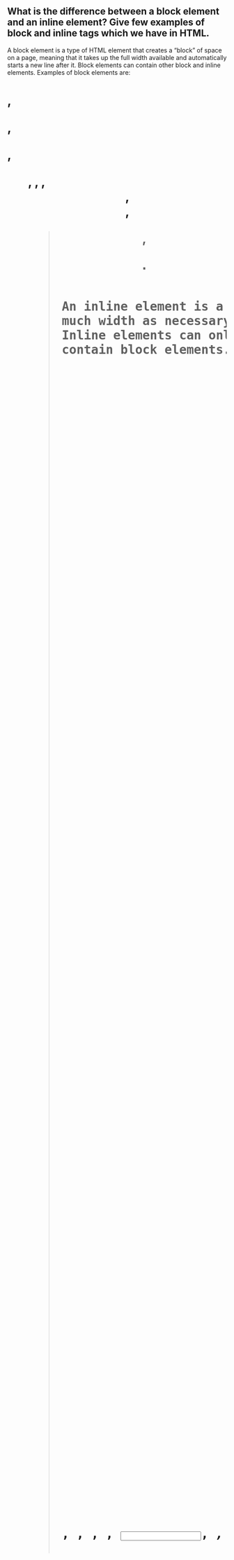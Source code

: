 ## What is the difference between a block element and an inline element? Give few examples of block and inline tags which we have in HTML.

A block element is a type of HTML element that creates a “block” of space on a page,
meaning that it takes up the full width available and automatically starts a new line after it. Block elements can contain other block and inline elements. Examples of block elements are:

<h1>, <p>, <div>, <ul>, <table>, <form>, <header>, <footer>, <blockquote>, <pre>.

An inline element is a type of HTML element that only takes
up as much width as necessary and does not automatically start a new line. Inline elements can only contain other inline elements and cannot contain block elements. Examples of inline elements are:

<a>, <span>, <strong>, <img>, <input>, <em>, <label>, <button>.

## What are pseudo-elements and pseudo-classes in CSS? Give some examples.

Pseudo-elements and pseudo-classes in CSS are used to target specific elements on
a web page. They allow you to style elements with CSS without having to add additional HTML markup.

Pseudo-elements are used to style specific parts of an element, such as the first
letter of a paragraph or the first line of a blockquote.
Examples of pseudo-elements include ::first-line, ::first-letter, and ::before.

Pseudo-classes are used to style elements based on their state or position
in the document. Examples of pseudo-classes include :hover, :active,
:visited, :focus, :first-child, and :last-child.

## What are CSS positions? What are the position types in CSS? What is the default position property in CSS?

CSS positions are the values used to define the position of
an element in a web page. The position types in CSS are static,
relative, absolute, fixed, and sticky. The default position property in CSS is static.

## What is difference between Local storage, session storage and cookies?

Local Storage: Local storage stores data with no expiration date.
The data will not be deleted when the browser is closed, and will be available the next day, week, or year.

Session Storage: Session storage stores data for a single session (the data is deleted when the browser tab is closed).

Cookies: Cookies are small pieces of data sent from a website and
stored in a user’s web browser while the user is browsing that website.
Cookies are primarily used to track a user’s activities while they are on
the website, such as what pages they have visited, what items they have added
to their shopping cart, etc. Cookies are also used to store user preferences and
login information. Unlike local storage and session storage, cookies are sent
back and forth between the browser and the server with each request.

## What are different higher order functions in JS? What is the difference between .map() and .forEach() ?

1. Higher order functions in JS include filter(), map(), reduce(), forEach(), and some.
2. The difference between .map() and .forEach() is that .map() returns a
new array with the results of calling a provided function on every element
in the given array, while .forEach() calls a provided function once for
each element in an array, in order. .map() is usually used when you want
to transform data from one type to another, while .forEach() is usually used when you want to execute a set of instructions on each element in an array.

## What is Hoisting in Javascript?

Hoisting is a JavaScript mechanism where variables and function declarations
are moved to the top of their scope before code execution. In JavaScript,
a variable can be declared after it has been used. In other words,
a variable can be used before it has been declared. Hoisting is JavaScript's
default behavior of moving declarations to the top.

## What are promises? What are the different states of a promise? Support your answer with an example where you need to create your own promise.

Promises are objects that represent the eventual completion (or failure) of
an asynchronous operation, and its resulting value. Promises are used to handle
asynchronous operations in JavaScript, allowing you to write synchronous-looking code that still works asynchronously.
The different states of a promise are:

1. Pending: The initial state of a promise, indicating that the operation has not yet completed.
2. Fulfilled: The state of a promise representing a successful operation.
3. Rejected: The state of a promise representing a failed operation.

Example:
let myPromise = new Promise((resolve, reject) => {
// do some asynchronous work
if (/_ asynchronous work successful _/) {
resolve('Success!');
} else {
reject('Error!');
}
});

## What is ‘this’ keyword in JavaScript? explain with an example?

The 'this' keyword in JavaScript is used as a reference to the object that is currently executing a method. It is a very powerful keyword as it can be used to refer to the current object, its parent object, or the global object.

For example, if we have a function called 'myFunction' inside an object called 'myObject', we can refer to the object itself using the 'this' keyword inside the 'myFunction' function:

const myObject = {
name: 'John',
myFunction: function() {
console.log(`My name is ${this.name}`)
}
};

myObject.myFunction(); // My name is John
